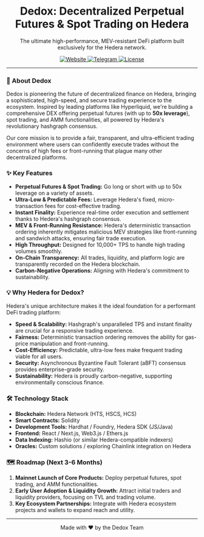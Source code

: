 <div align="center">
  <h1>Dedox: Decentralized Perpetual Futures & Spot Trading on Hedera</h1>
  <p>The ultimate high-performance, MEV-resistant DeFi platform built exclusively for the Hedera network.</p>
  
  <p>
    <a href="https://dedox.xyz" target="_blank">
      <img src="https://img.shields.io/badge/Website-Live-blue?style=for-the-badge&logo=vercel" alt="Website"/>
    </a>
    <a href="https://t.me/kekatsuragi" target="_blank">
      <img src="https://img.shields.io/badge/Telegram-Join-2CA5E0?style=for-the-badge&logo=telegram&logoColor=white" alt="Telegram"/>
    </a>
    <a href="https://github.com/dedoxfi" target="_blank">
      <img src="https://img.shields.io/github/license/dedox/dedox?style=for-the-badge&color=blue" alt="License"/>
    </a>
  </p>
</div>

---

### 🚀 About Dedox

Dedox is pioneering the future of decentralized finance on Hedera, bringing a sophisticated, high-speed, and secure trading experience to the ecosystem. Inspired by leading platforms like Hyperliquid, we're building a comprehensive DEX offering perpetual futures (with up to **50x leverage**), spot trading, and AMM functionalities, all powered by Hedera's revolutionary hashgraph consensus.

Our core mission is to provide a fair, transparent, and ultra-efficient trading environment where users can confidently execute trades without the concerns of high fees or front-running that plague many other decentralized platforms.

### ✨ Key Features

*   **Perpetual Futures & Spot Trading:** Go long or short with up to 50x leverage on a variety of assets.
*   **Ultra-Low & Predictable Fees:** Leverage Hedera's fixed, micro-transaction fees for cost-effective trading.
*   **Instant Finality:** Experience real-time order execution and settlement thanks to Hedera's hashgraph consensus.
*   **MEV & Front-Running Resistance:** Hedera's deterministic transaction ordering inherently mitigates malicious MEV strategies like front-running and sandwich attacks, ensuring fair trade execution.
*   **High Throughput:** Designed for 10,000+ TPS to handle high trading volumes smoothly.
*   **On-Chain Transparency:** All trades, liquidity, and platform logic are transparently recorded on the Hedera blockchain.
*   **Carbon-Negative Operations:** Aligning with Hedera's commitment to sustainability.

### 💡 Why Hedera for Dedox?

Hedera's unique architecture makes it the ideal foundation for a performant DeFi trading platform:

*   **Speed & Scalability:** Hashgraph's unparalleled TPS and instant finality are crucial for a responsive trading experience.
*   **Fairness:** Deterministic transaction ordering removes the ability for gas-price manipulation and front-running.
*   **Cost-Efficiency:** Predictable, ultra-low fees make frequent trading viable for all users.
*   **Security:** Asynchronous Byzantine Fault Tolerant (aBFT) consensus provides enterprise-grade security.
*   **Sustainability:** Hedera is proudly carbon-negative, supporting environmentally conscious finance.

### 🛠️ Technology Stack

*   **Blockchain:** Hedera Network (HTS, HSCS, HCS)
*   **Smart Contracts:** Solidity
*   **Development Tools:** Hardhat / Foundry, Hedera SDK (JS/Java)
*   **Frontend:** React / Next.js, Web3.js / Ethers.js
*   **Data Indexing:** Hashio (or similar Hedera-compatible indexers)
*   **Oracles:** Custom solutions / exploring Chainlink integration on Hedera

### 🗺️ Roadmap (Next 3-6 Months)

1.  **Mainnet Launch of Core Products:** Deploy perpetual futures, spot trading, and AMM functionalities.
2.  **Early User Adoption & Liquidity Growth:** Attract initial traders and liquidity providers, focusing on TVL and trading volume.
3.  **Key Ecosystem Partnerships:** Integrate with Hedera ecosystem projects and wallets to expand reach and utility.



---

<div align="center">
  <p>Made with ❤️ by the Dedox Team</p>
</div>
